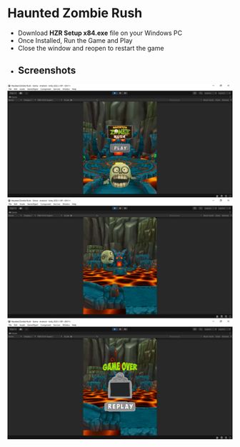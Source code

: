 # Haunted Zombie Rush

 - Download **HZR Setup x84.exe** file on your Windows PC
 - Once Installed, Run the Game and Play
 - Close the window and reopen to restart the game
 - ## Screenshots
![Intro Page](https://github.com/Roopesh16/UnityGames/blob/main/Haunted%20Zombie%20Rush/Pics/intro.png)
![Main Game](https://github.com/Roopesh16/UnityGames/blob/main/Haunted%20Zombie%20Rush/Pics/Game.png) 
![Exit Page](https://github.com/Roopesh16/UnityGames/blob/main/Haunted%20Zombie%20Rush/Pics/Exit.png)
 
